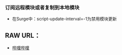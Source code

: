 ### 订阅远程模块或者复制到本地模块
* 在Surge中：script-update-interval=-1为禁用模块更新
## RAW URL：
* [哔哩哔哩](https://raw.githubusercontent.com/Keywos/Rule/main/module/bili.sgmodule)
